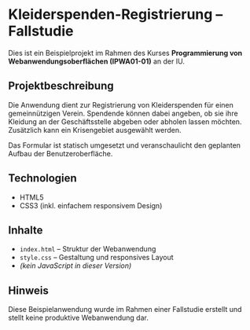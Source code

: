 # Kleiderspenden-Registrierung – Fallstudie

Dies ist ein Beispielprojekt im Rahmen des Kurses **Programmierung von Webanwendungsoberflächen (IPWA01-01)** an der IU.

## Projektbeschreibung

Die Anwendung dient zur Registrierung von Kleiderspenden für einen gemeinnützigen Verein. Spendende können dabei angeben, ob sie ihre Kleidung an der Geschäftsstelle abgeben oder abholen lassen möchten. Zusätzlich kann ein Krisengebiet ausgewählt werden.

Das Formular ist statisch umgesetzt und veranschaulicht den geplanten Aufbau der Benutzeroberfläche.

## Technologien

- HTML5
- CSS3 (inkl. einfachem responsivem Design)

## Inhalte

- `index.html` – Struktur der Webanwendung
- `style.css` – Gestaltung und responsives Layout
- *(kein JavaScript in dieser Version)*

## Hinweis

Diese Beispielanwendung wurde im Rahmen einer Fallstudie erstellt und stellt keine produktive Webanwendung dar.

